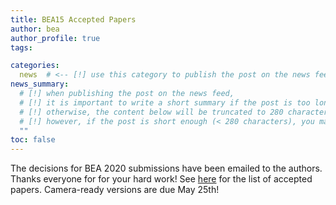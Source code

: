 ```yaml
---
title: BEA15 Accepted Papers
author: bea
author_profile: true
tags:

categories:
  news  # <-- [!] use this category to publish the post on the news feed  
news_summary: 
  # [!] when publishing the post on the news feed,
  # [!] it is important to write a short summary if the post is too long (~several paragraphs)
  # [!] otherwise, the content below will be truncated to 280 characters on the news feed
  # [!] however, if the post is short enough (< 280 characters), you may disregard this option
  ""
toc: false
---
```


The decisions for BEA 2020 submissions have been emailed to the authors. Thanks everyone for for your hard work! See [here](/bea/2020#schedule) for the list of accepted papers. Camera-ready versions are due May 25th!
